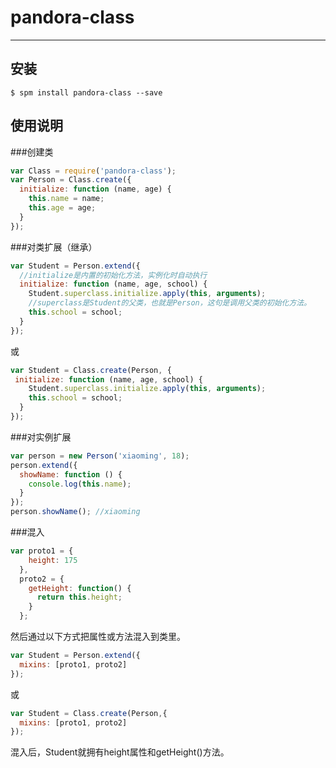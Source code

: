 # pandora-class

---



## 安装

```
$ spm install pandora-class --save
```

## 使用说明

###创建类
```js
var Class = require('pandora-class');
var Person = Class.create({
  initialize: function (name, age) {
    this.name = name;
    this.age = age;
  }
});

```
###对类扩展（继承）
```js
var Student = Person.extend({
  //initialize是内置的初始化方法，实例化时自动执行
  initialize: function (name, age, school) {
    Student.superclass.initialize.apply(this, arguments);
	//superclass是Student的父类，也就是Person，这句是调用父类的初始化方法。
    this.school = school;
  }
});

```  
或
```js
var Student = Class.create(Person, {
 initialize: function (name, age, school) {
    Student.superclass.initialize.apply(this, arguments);
    this.school = school;
  }
});

``` 
###对实例扩展  
```js
var person = new Person('xiaoming', 18);
person.extend({
  showName: function () {
    console.log(this.name);
  }
});
person.showName(); //xiaoming
``` 

###混入
```js
var proto1 = {
    height: 175
  },
  proto2 = {
    getHeight: function() {
      return this.height;
    }
  };
```
然后通过以下方式把属性或方法混入到类里。
```js
var Student = Person.extend({
  mixins: [proto1, proto2]
});
```
或
```js
var Student = Class.create(Person,{
  mixins: [proto1, proto2]
});
```
混入后，Student就拥有height属性和getHeight()方法。
